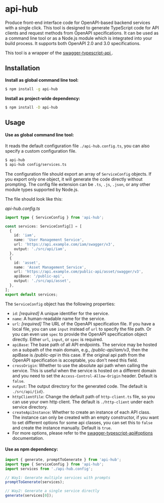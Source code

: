 # api-hub

Produce front-end interface code for OpenAPI-based backend services with a single click. This tool is designed to generate TypeScript code for API clients and request methods from OpenAPI specifications. It can be used as a command line tool or as a Node.js module which is integrated into your build process. It supports both OpenAPI 2.0 and 3.0 specifications.

This tool is a wrapper of the [swagger-typescript-api
](https://github.com/acacode/swagger-typescript-api).

## Installation

**Install as global command line tool:**

```bash
$ npm install -g api-hub
```

**Install as project-wide dependency:**

```bash
$ npm install -D api-hub
```

## Usage

#### Use as global command line tool:

It reads the default configuration file `./api-hub.config.ts`, you can also specify a custom configuration file.

```bash
$ api-hub
$ api-hub config/services.ts
```

The configuration file should export an array of `ServiceConfig` objects. If you export only one object, it will generate the code directly without prompting. The config file extension can be `.ts`, `.js`, `.json`, or any other module types supported by Node.js.

The file should look like this:

_api-hub.config.ts_

```typescript
import type { ServiceConfig } from 'api-hub';

const services: ServiceConfig[] = [
  {
    id: 'iam',
    name: 'User Management Service',
    url: 'https://api.example.com/iam/swagger/v3',
    output: './src/api/iam',
  },
  {
    id: 'asset',
    name: 'Asset Management Service',
    url: 'https://api.example.com/public-api/asset/swagger/v3',
    apiBase: '/public-api',
    output: './src/api/asset',
  },
];
export default services;
```

The `ServiceConfig` object has the following properties:

- `id`: *[required]* A unique identifier for the service.
- `name`: A human-readable name for the service.
- `url`: *[required]* The URL of the OpenAPI specification file. If you have a local file, you can use `input` instead of `url` to specify the file path. Or you can even use `spec` to provide the OpenAPI specification object directly. Either `url`, `input`, or `spec` is required.
- `apiBase`: The base path of all API endpoints. The service may be hosted on a subpath of the main domain, e.g., */public-api/iam/v3*, then the apiBase is */public-api* in this case. If the original api path from the OpenAPI specification is acceptable, you don't need this field.
- `crossOrigin`: Whether to use the absolute api path when calling the service. This is useful when the service is hosted on a different domain and you need to set the `Access-Control-Allow-Origin` header. Default is `false`.
- `output`: The output directory for the generated code. The default is `./src/api/{id}`.
- `httpClientFile`: Change the default path of `http-client.ts` file, so you can use your own http client. The default is `./http-client` under each service directory.
- `createApiInstance`: Whether to create an instance of each API class. The instance can only be created with an empty constructor, if you want to set different options for some api classes, you can set this to `false` and create the instance manually. Default is `true`.
- For more options, please refer to the [swagger-typescript-api#options](https://github.com/acacode/swagger-typescript-api?tab=readme-ov-file#-options) documentation.

#### Use as npm dependency:

```typescript
import { generate, promptToGenerate } from 'api-hub';
import type { ServiceConfig } from 'api-hub';
import services from './api-hub.config';

// Way1: Generate multiple services with prompts
promptToGenerate(services);

// Way2: Generate a single service directly
generate(services[0]);
```
